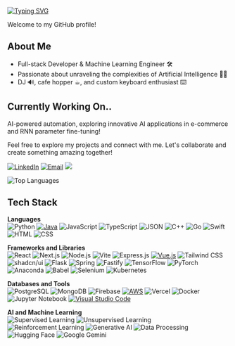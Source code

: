 [![Typing SVG](https://readme-typing-svg.demolab.com?font=Fira+Code&pause=1000&color=FFFFFF&width=435&lines=Hello%2C+I'm+Freddy+Song!+%F0%9F%91%8B)](https://git.io/typing-svg)

Welcome to my GitHub profile!

## About Me

- Full-stack Developer & Machine Learning Engineer 🛠️
- Passionate about unraveling the complexities of Artificial Intelligence 🤖🧠
- DJ 🔊, cafe hopper ☕︎, and custom keyboard enthusiast ⌨️

## Currently Working On..
AI-powered automation, exploring innovative AI applications in e-commerce and RNN parameter fine-tuning!

Feel free to explore my projects and connect with me. Let's collaborate and create something amazing together!

[![LinkedIn](https://img.shields.io/badge/-LinkedIn-0077B5?logo=linkedin&logoColor=white&style=for-the-badge)](https://linkedin.com/in/freddysong) [![Email](https://img.shields.io/badge/Email-D14836?logo=gmail&logoColor=white&style=for-the-badge)](mailto:fredsong99@gmail.com) <a href="https://www.freddysongg.me/" target="_blank"><img src="https://img.shields.io/badge/website-000000?style=for-the-badge&logo=About.me&logoColor=white"></a>


![Top Languages](https://github-readme-stats.vercel.app/api/top-langs/?username=freddysongg&layout=compact&theme=tokyonight)

## Tech Stack

**Languages**  
![Python](https://img.shields.io/badge/-Python-3776AB?logo=python&logoColor=white&style=for-the-badge)
[![Java](https://img.shields.io/badge/Java-%23ED8B00.svg?logo=openjdk&logoColor=white&style=for-the-badge)](#)
![JavaScript](https://img.shields.io/badge/-JavaScript-FFD700?logo=javascript&logoColor=black&style=for-the-badge)
![TypeScript](https://img.shields.io/badge/-TypeScript-007ACC?logo=typescript&logoColor=white&style=for-the-badge)
![JSON](https://img.shields.io/badge/-JSON-333333?logo=json&logoColor=white&style=for-the-badge)
![C++](https://img.shields.io/badge/-C++-00599C?logo=cplusplus&logoColor=white&style=for-the-badge)
![Go](https://img.shields.io/badge/-Go-00ADD8?logo=go&logoColor=white&style=for-the-badge)
![Swift](https://img.shields.io/badge/-Swift-FA7343?logo=swift&logoColor=white&style=for-the-badge)
![HTML](https://img.shields.io/badge/-HTML-DD4B25?logo=html5&logoColor=white&style=for-the-badge)
![CSS](https://img.shields.io/badge/-CSS-264DE4?logo=css3&logoColor=white&style=for-the-badge)

**Frameworks and Libraries**  
![React](https://img.shields.io/badge/-React-61DAFB?logo=react&logoColor=black&style=for-the-badge)
![Next.js](https://img.shields.io/badge/-Next.js-000000?logo=nextdotjs&logoColor=white&style=for-the-badge)
![Node.js](https://img.shields.io/badge/-Node.js-339933?logo=nodedotjs&logoColor=white&style=for-the-badge)
![Vite](https://img.shields.io/badge/Vite-646CFF?style=for-the-badge&logo=Vite&logoColor=white)
![Express.js](https://img.shields.io/badge/-Express.js-404D59?logo=express&logoColor=white&style=for-the-badge)
[![Vue.js](https://img.shields.io/badge/Vue.js-4FC08D?logo=vuedotjs&logoColor=fff&style=for-the-badge)](#)
![Tailwind CSS](https://img.shields.io/badge/-Tailwind%20CSS-06B6D4?logo=tailwindcss&logoColor=white&style=for-the-badge)
![shadcn/ui](https://img.shields.io/badge/-ShadCN%2FUI-333333?logo=shadcnui&logoColor=white&style=for-the-badge)
![Flask](https://img.shields.io/badge/-Flask-1F1F1F?logo=flask&logoColor=white&style=for-the-badge)
![Spring](https://img.shields.io/badge/-Spring-68A063?logo=spring&logoColor=white&style=for-the-badge)
![Fastify](https://img.shields.io/badge/-Fastify-000000?logo=fastify&logoColor=white&style=for-the-badge)
![TensorFlow](https://img.shields.io/badge/-TensorFlow-FF6F00?logo=tensorflow&logoColor=white&style=for-the-badge)
![PyTorch](https://img.shields.io/badge/-PyTorch-EE4C2C?logo=pytorch&logoColor=white&style=for-the-badge)
![Anaconda](https://img.shields.io/badge/-Anaconda-44A833?logo=anaconda&logoColor=white&style=for-the-badge)
![Babel](https://img.shields.io/badge/-Babel-F9DC3E?logo=babel&logoColor=black&style=for-the-badge)
![Selenium](https://img.shields.io/badge/-Selenium-43B02A?logo=selenium&logoColor=white&style=for-the-badge)
![Kubernetes](https://img.shields.io/badge/-Kubernetes-326CE5?logo=kubernetes&logoColor=white&style=for-the-badge)

**Databases and Tools**  
![PostgreSQL](https://img.shields.io/badge/-PostgreSQL-336791?logo=postgresql&logoColor=white&style=for-the-badge)
![MongoDB](https://img.shields.io/badge/-MongoDB-47A248?logo=mongodb&logoColor=white&style=for-the-badge)
![Firebase](https://img.shields.io/badge/-Firebase-FFCA28?logo=firebase&logoColor=black&style=for-the-badge)
[![AWS](https://img.shields.io/badge/AWS-%23FF9900.svg?logo=amazon-web-services&logoColor=white&style=for-the-badge)](#)
![Vercel](https://img.shields.io/badge/-Vercel-000000?logo=vercel&logoColor=white&style=for-the-badge)
![Docker](https://img.shields.io/badge/-Docker-2496ED?logo=docker&logoColor=white&style=for-the-badge)
![Jupyter Notebook](https://img.shields.io/badge/-Jupyter-DA4F00?logo=jupyter&logoColor=white&style=for-the-badge)
[![Visual Studio Code](https://custom-icon-badges.demolab.com/badge/Visual%20Studio%20Code-0078d7.svg?logo=vsc&logoColor=white&style=for-the-badge)](#)

**AI and Machine Learning**  
![Supervised Learning](https://img.shields.io/badge/-Supervised%20Learning-007EC6?style=for-the-badge)
![Unsupervised Learning](https://img.shields.io/badge/-Unsupervised%20Learning-007EC6?style=for-the-badge)
![Reinforcement Learning](https://img.shields.io/badge/-Reinforcement%20Learning-007EC6?style=for-the-badge)
![Generative AI](https://img.shields.io/badge/-Generative%20AI-FF6F00?style=for-the-badge)
![Data Processing](https://img.shields.io/badge/-Data%20Processing-4CAF50?style=for-the-badge)
![Hugging Face](https://img.shields.io/badge/-Hugging%20Face-FFD21E?logo=huggingface&logoColor=black&style=for-the-badge)
![Google Gemini](https://img.shields.io/badge/-Google%20Gemini-886FBF?logo=googlegemini&logoColor=white&style=for-the-badge)
